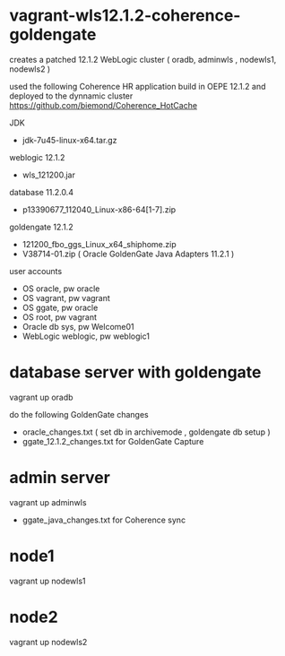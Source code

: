 vagrant-wls12.1.2-coherence-goldengate
======================================

creates a patched 12.1.2 WebLogic cluster ( oradb, adminwls , nodewls1, nodewls2 )

used the following Coherence HR application build in OEPE 12.1.2 and deployed to the dynnamic cluster
https://github.com/biemond/Coherence_HotCache


JDK
- jdk-7u45-linux-x64.tar.gz

weblogic 12.1.2
- wls_121200.jar

database 11.2.0.4
- p13390677_112040_Linux-x86-64[1-7].zip

goldengate 12.1.2
- 121200_fbo_ggs_Linux_x64_shiphome.zip
- V38714-01.zip ( Oracle GoldenGate Java Adapters 11.2.1 )

user accounts
- OS oracle, pw oracle
- OS vagrant, pw vagrant
- OS ggate, pw oracle
- OS root, pw vagrant
- Oracle db sys, pw Welcome01
- WebLogic weblogic, pw weblogic1 

# database server with goldengate  
vagrant up oradb

do the following GoldenGate changes
- oracle_changes.txt  ( set db in archivemode , goldengate db setup )
- ggate_12.1.2_changes.txt for GoldenGate Capture

# admin server  
vagrant up adminwls
- ggate_java_changes.txt for Coherence sync

# node1  
vagrant up nodewls1

# node2  
vagrant up nodewls2

